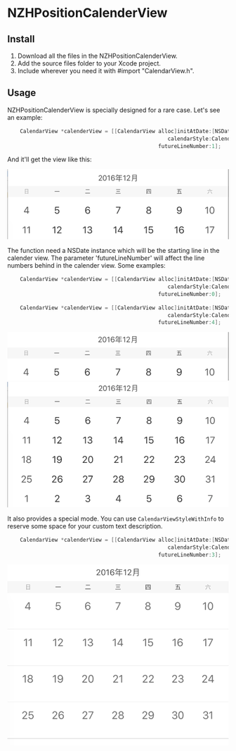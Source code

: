 # NZHPositionCalenderView

## Install
1. Download all the files in the NZHPositionCalenderView.
2. Add the source files folder to your Xcode project.
3. Include wherever you need it with #import "CalendarView.h".

## Usage
NZHPositionCalenderView is specially designed for a rare case. Let's see an example:
```Objective-C
    CalendarView *calenderView = [[CalendarView alloc]initAtDate:[NSDate date]
                                                   calendarStyle:CalendarViewStyleNormal
                                                futureLineNumber:1];
```
And it'll get the view like this:

![CalenderNormal](https://github.com/iiyumewo/NZHPositionCalenderView/blob/master/ReadME/CalenderNormal.png?raw=true)

The function need a NSDate instance which will be the starting line in the calender view.
The parameter 'futureLineNumber' will affect the line numbers behind in the calender view. Some examples:
```Objective-C
    CalendarView *calenderView = [[CalendarView alloc]initAtDate:[NSDate date]
                                                   calendarStyle:CalendarViewStyleNormal
                                                futureLineNumber:0];
```
```Objective-C
    CalendarView *calenderView = [[CalendarView alloc]initAtDate:[NSDate date]
                                                   calendarStyle:CalendarViewStyleNormal
                                                futureLineNumber:4];
```
![CalenderZero](https://github.com/iiyumewo/NZHPositionCalenderView/blob/master/ReadME/CalenderZero.png?raw=true)
![CalenderFour](https://github.com/iiyumewo/NZHPositionCalenderView/blob/master/ReadME/CalenderFour.png?raw=true)

It also provides a special mode. You can use `CalendarViewStyleWithInfo` to reserve some space for your custom text description.
```Objective-C
    CalendarView *calenderView = [[CalendarView alloc]initAtDate:[NSDate date]
                                                   calendarStyle:CalendarViewStyleWithInfo
                                                futureLineNumber:3];
```
![CalenderInfo](https://github.com/iiyumewo/NZHPositionCalenderView/blob/master/ReadME/CalenderInfo.png?raw=true)
